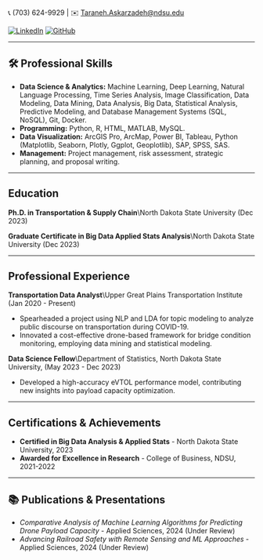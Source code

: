 

📞 (703) 624-9929 | ✉️ [Taraneh.Askarzadeh@ndsu.edu](mailto:Taraneh.Askarzadeh@ndsu.edu)

[![LinkedIn](https://img.shields.io/badge/-LinkedIn-blue?style=flat&logo=LinkedIn&logoColor=white&link=https://linkedin.com/in/taraneh-askarzadeh-ph-d-b974a4b3)](https://linkedin.com/in/taraneh-askarzadeh-ph-d-b974a4b3)
[![GitHub](https://img.shields.io/badge/-GitHub-black?style=flat&logo=GitHub&logoColor=white&link=https://github.com/TaranehAskarzadeh)](https://github.com/TaranehAskarzadeh)

---

## 🛠 Professional Skills

- **Data Science & Analytics:** Machine Learning, Deep Learning, Natural Language Processing, Time Series Analysis, Image Classification, Data Modeling, Data Mining, Data Analysis, Big Data, Statistical Analysis, Predictive Modeling, and Database Management Systems (SQL, NoSQL), Git, Docker. 
- **Programming:** Python, R, HTML, MATLAB, MySQL.
- **Data Visualization:** ArcGIS Pro, ArcMap, Power BI, Tableau, Python (Matplotlib, Seaborn, Plotly, Ggplot, Geoplotlib), SAP, SPSS, SAS.
- **Management:** Project management, risk assessment, strategic planning, and proposal writing.

---

##  Education

**Ph.D. in Transportation & Supply Chain**\North Dakota State University (Dec 2023)

**Graduate Certificate in Big Data Applied Stats Analysis**\North Dakota State University (Dec 2023)

---

## Professional Experience

**Transportation Data Analyst**\Upper Great Plains Transportation Institute (Jan 2020 - Present)
- Spearheaded a project using NLP and LDA for topic modeling to analyze public discourse on transportation during COVID-19.
- Innovated a cost-effective drone-based framework for bridge condition monitoring, employing data mining and statistical modeling.

**Data Science Fellow**\Department of Statistics, North Dakota State University, (May 2023 - Dec 2023)

- Developed a high-accuracy eVTOL performance model, contributing new insights into payload capacity optimization.

---

##  Certifications & Achievements

- **Certified in Big Data Analysis & Applied Stats** - North Dakota State University, 2023
- **Awarded for Excellence in Research** - College of Business, NDSU, 2021-2022

---

## 📚 Publications & Presentations

- _Comparative Analysis of Machine Learning Algorithms for Predicting Drone Payload Capacity_ - Applied Sciences, 2024 (Under Review)
- _Advancing Railroad Safety with Remote Sensing and ML Approaches_ - Applied Sciences, 2024 (Under Review)
